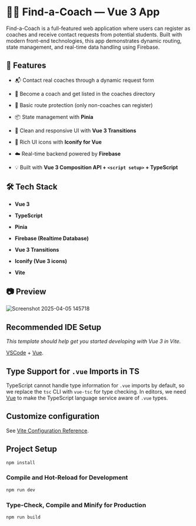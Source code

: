 # 👨‍🏫 Find-a-Coach — Vue 3 App

Find-a-Coach is a full-featured web application where users can register as coaches and receive contact requests from potential students.
Built with modern front-end technologies, this app demonstrates dynamic routing, state management, and real-time data handling using Firebase.


## 🚀 Features

- 📬 Contact real coaches through a dynamic request form

- 👥 Become a coach and get listed in the coaches directory

- 🔐 Basic route protection (only non-coaches can register)

- 📦 State management with **Pinia**

- 🎨 Clean and responsive UI with **Vue 3 Transitions**

- 💠 Rich UI icons with **Iconify for Vue**

- ☁️ Real-time backend powered by **Firebase**

- 💡 Built with **Vue 3 Composition API + `<script setup>` + TypeScript**


## 🛠 Tech Stack

- **Vue 3**

- **TypeScript**

- **Pinia**

- **Firebase (Realtime Database)**

- **Vue 3 Transitions**

- **Iconify (Vue 3 icons)**

- **Vite**


## 📷 Preview
![Screenshot 2025-04-05 145718](https://github.com/user-attachments/assets/a0a750ef-cbe7-4b28-8bff-9d1fa5662b3c)


## Recommended IDE Setup

_This template should help get you started developing with Vue 3 in Vite._

[VSCode](https://code.visualstudio.com/) + [Vue](https://marketplace.visualstudio.com/items?itemName=Vue.volar).

## Type Support for `.vue` Imports in TS

TypeScript cannot handle type information for `.vue` imports by default, so we replace the `tsc` CLI with `vue-tsc` for type checking. In editors, we need [Vue](https://marketplace.visualstudio.com/items?itemName=Vue.volar) to make the TypeScript language service aware of `.vue` types.

## Customize configuration

See [Vite Configuration Reference](https://vite.dev/config/).

## Project Setup

```sh
npm install
```

### Compile and Hot-Reload for Development

```sh
npm run dev
```

### Type-Check, Compile and Minify for Production

```sh
npm run build
```
